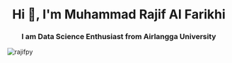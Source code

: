 <h1 align="center">Hi 👋, I'm Muhammad Rajif Al Farikhi</h1>
<h3 align="center">I am Data Science Enthusiast from Airlangga University</h3>

<p align="left"> <img src="https://komarev.com/ghpvc/?username=rajifpy&label=Profile%20views&color=0e75b6&style=flat" alt="rajifpy" /> </p>


